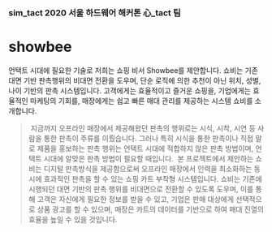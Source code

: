 ### sim_tact 2020 서울 하드웨어 해커톤 心_tact 팀

# showbee 
언택트 시대에 필요한 기술로 저희는 쇼핑 비서 Showbee를 제안합니다. 쇼비는 기존 대면 기반 판촉행위의 비대면 전환을 도우며, 단순 로직에 의한 추천이 아닌 위치, 성별, 나이 기반의 판촉 시스템입니다. 고객에게는 효율적이고 즐거운 쇼핑을, 기업에게는 효율적인 마케팅의 기회를, 매장에게는 쉽고 빠른 매대 관리를 제공하는 시스템 쇼비를 소개합니다.



>  &nbsp;지금까지 오프라인 매장에서 제공해왔던 판촉의 행위로는 시식, 시착, 시연 등 사람을 통한 판촉이 주류를 이뤘습니다. 그러나 특히 시식을 통한 판촉이나 직접 말로 제품을 홍보하는 판촉 행위는 언택트 시대에 적합하지 않은 판촉 방법이며, 언택트 시대에 알맞은 판촉 방법이 필요할 때입니다. 
>  &nbsp;본 프로젝트에서 제안하는 쇼비는 디지털 판촉방식을 제공함으로써 오프라인 매장에서 인력을 최소화하는 동시에 효과적인 판촉을 할 수 있는 쇼핑 카트 부착형 시스템입니다. 쇼비는 기존에 시행되던 대면 기반의 판촉 행위를 비대면으로 전환할 수 있도록 도우며, 이를 통해 고객은 자신에게 필요한 정보를 받을 수 있고, 기업은 판매 대상에게 선택적으로 상품 광고를 할 수 있으며, 매장은 카트의 데이터를 기반으로 하여 매대 진열의 효율을 높일 수 있을 것입니다.
